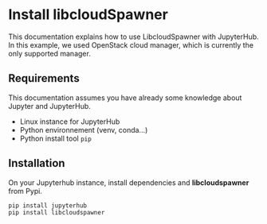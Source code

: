 # Install libcloudSpawner

This documentation explains how to use LibcloudSpawner with JupyterHub. In this example, we used OpenStack cloud manager, which is currently the only supported manager.

## Requirements

This documentation assumes you have already some knowledge about Jupyter and JupyterHub.

* Linux instance for JupyterHub
* Python environnement (venv, conda...)
* Python install tool `pip`

## Installation

On your Jupyterhub instance, install dependencies and **libcloudspawner** from Pypi.

```
pip install jupyterhub
pip install libcloudspawner
```